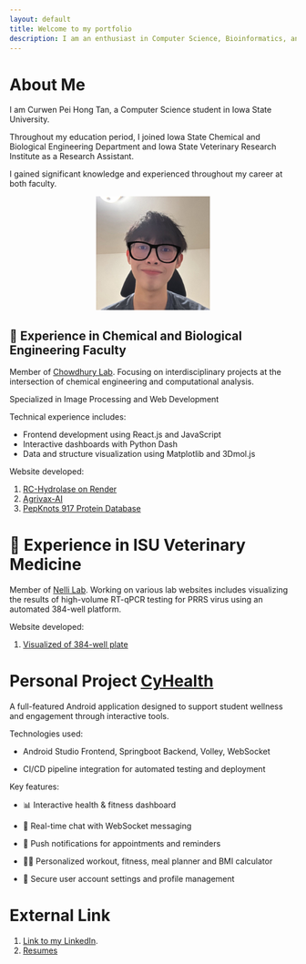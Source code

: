 ```yaml
---
layout: default
title: Welcome to my portfolio
description: I am an enthusiast in Computer Science, Bioinformatics, and App development
---
```

# About Me

I am Curwen Pei Hong Tan, a Computer Science student in Iowa State University.

Throughout my education period, I joined Iowa State Chemical and Biological Engineering Department and Iowa State Veterinary Research Institute as a Research Assistant.

I gained significant knowledge and experienced throughout my career at both faculty.

<p align="center">
  <img src="assets/css/IMG_6827.jpg" alt="Curwen's Profile Picture" width="200" />
</p>

## 🧪 Experience in Chemical and Biological Engineering Faculty 

Member of [Chowdhury Lab](https://chowdhurylab.github.io/). Focusing on interdisciplinary projects at the intersection of chemical engineering and computational analysis.

Specialized in Image Processing and Web Development

Technical experience includes:
- Frontend development using React.js and JavaScript
- Interactive dashboards with Python Dash
- Data and structure visualization using Matplotlib and 3Dmol.js

Website developed:
1. [RC-Hydrolase on Render](https://rc-hydrolase.onrender.com/)
2. [Agrivax-AI](https://agrivax.onrender.com/)
3. [PepKnots 917 Protein Database](https://pepknot-database2.onrender.com/)


# 🧪 Experience in ISU Veterinary Medicine 

Member of [Nelli Lab](https://faculty.sites.iastate.edu/rknelli/). Working on various lab websites includes visualizing the results of high-volume RT-qPCR testing for PRRS virus using an automated 384-well platform.

Website developed:
1. [Visualized of 384-well plate](https://platemonkeyenahncedlayoutlatest.onrender.com/)

# Personal Project [CyHealth](https://youtu.be/S2zI8Qd1Dck?si=Gom8r6zReSlr3alV)
A full-featured Android application designed to support student wellness and engagement through interactive tools.

Technologies used:

- Android Studio Frontend, Springboot Backend, Volley, WebSocket

- CI/CD pipeline integration for automated testing and deployment

Key features:

- 📊 Interactive health & fitness dashboard

- 💬 Real-time chat with WebSocket messaging

- 🔔 Push notifications for appointments and reminders

- 🧘‍♀️ Personalized workout, fitness, meal planner and BMI calculator

- 👤 Secure user account settings and profile management

# External Link
1. [Link to my LinkedIn](https://www.linkedin.com/in/curwen-tan-8227a2300/).
2. [Resumes]()
